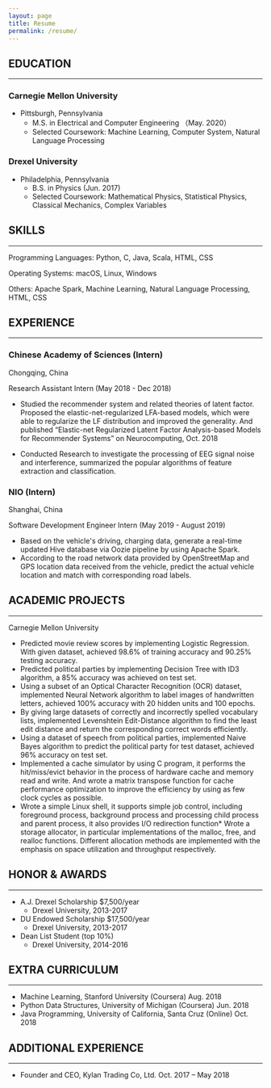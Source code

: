 ```yaml
---
layout: page
title: Resume
permalink: /resume/
---
```


## EDUCATION

---

### Carnegie Mellon University

* Pittsburgh, Pennsylvania
  * M.S. in Electrical and Computer Engineering  （May. 2020）
  * Selected Coursework: Machine Learning, Computer System, Natural Language Processing

### Drexel University

* Philadelphia, Pennsylvania
  * B.S. in Physics (Jun. 2017)
  * Selected Coursework: Mathematical Physics, Statistical Physics, Classical Mechanics, Complex Variables

## SKILLS

---

Programming Languages: Python, C, Java, Scala, HTML, CSS

Operating Systems: macOS, Linux, Windows

Others: Apache Spark, Machine Learning, Natural Language Processing, HTML, CSS

## EXPERIENCE

---

### Chinese Academy of Sciences (Intern)

Chongqing, China

Research Assistant Intern      (May 2018 - Dec 2018)

* Studied the recommender system and related theories of latent factor. Proposed the elastic-net-regularized LFA-based models, which were able to regularize the LF distribution and improved the generality. And published “Elastic-net Regularized Latent Factor Analysis-based Models for Recommender Systems” on Neurocomputing, Oct. 2018
  
* Conducted Research to investigate the processing of EEG signal noise and interference, summarized the popular algorithms of feature extraction and classification.

### NIO (Intern)

Shanghai, China

Software Development Engineer Intern (May 2019 - August 2019)

* Based on the vehicle's driving, charging data, generate a real-time updated Hive database via Oozie pipeline by using Apache Spark.
* According to the road network data provided by OpenStreetMap and GPS location data received from the vehicle, predict the actual vehicle location and match with corresponding road labels.

## ACADEMIC PROJECTS

---

Carnegie Mellon University

* Predicted movie review scores by implementing Logistic Regression. With given dataset, achieved 98.6% of training accuracy and 90.25% testing accuracy.
* Predicted political parties by implementing Decision Tree with ID3 algorithm, a 85% accuracy was achieved on test set.
* Using a subset of an Optical Character Recognition (OCR) dataset, implemented Neural Network algorithm to label images of handwritten letters, achieved 100% accuracy with 20 hidden units and 100 epochs.
* By giving large datasets of correctly and incorrectly spelled vocabulary lists, implemented Levenshtein Edit-Distance algorithm to find the least edit distance and return the corresponding correct words efficiently.
* Using a dataset of speech from political parties, implemented Naive Bayes algorithm to predict the political party for test dataset, achieved 96% accuracy on test set.
* Implemented a cache simulator by using C program, it performs the hit/miss/evict behavior in the process of hardware cache and memory read and write. And wrote a matrix transpose function for cache performance optimization to improve the efficiency by using as few clock cycles as possible.
* Wrote a simple Linux shell, it supports simple job control, including foreground process, background process and processing child process and parent process, it also provides I/O redirection function* Wrote a storage allocator, in particular implementations of the malloc, free, and realloc functions. Different allocation methods are implemented with the emphasis on space utilization and throughput respectively.

## HONOR & AWARDS

---


* A.J. Drexel Scholarship $7,500/year
  * Drexel University, 2013-2017
* DU Endowed Scholarship $17,500/year
  * Drexel University, 2013-2017
* Dean List Student (top 10%)
  * Drexel University, 2014-2016

## EXTRA CURRICULUM

---

* Machine Learning, Stanford University (Coursera) Aug.  2018
* Python Data Structures, University of Michigan (Coursera) Jun. 2018
* Java Programming, University of California, Santa Cruz (Online) Oct. 2018

## ADDITIONAL EXPERIENCE

---

* Founder and CEO, Kylan Trading Co, Ltd. Oct. 2017 – May  2018
